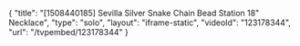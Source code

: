 {
    "title": "[1508440185] Sevilla Silver Snake Chain Bead Station 18\" Necklace",
    "type": "solo",
    "layout": "iframe-static",
    "videoId": "123178344",
    "url": "\/tvpembed\/123178344"
}
